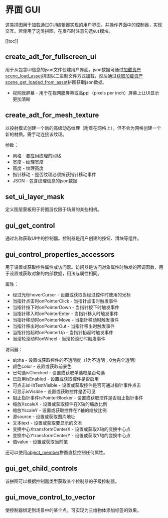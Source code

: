 # 界面 GUI

这类拼图用于加载通过GUI编辑器实现的用户界面，并操作界面中的控制器，实现交互。若使用了这类拼图，在发布时注意勾选`GUI`模块。

[[toc]]

## create_adt_for_fullscreen_ui

用于从包含UI信息的json文件创建用户界面。json数据可通过[加载资产scene_load_asset](./scenes.md#scene-load-asset)拼图以二进制文件方式加载，然后通过[获取加载资产scene_get_loaded_from_asset](./scenes.md#scene-get-loaded-from-asset)拼图获取json数据。

- 视网膜屏幕 - 用于在视网膜屏幕或高ppi（pixels per inch）屏幕上让UI显示更加清晰

## create_adt_for_mesh_texture

以投射模式创建一个新的高级动态纹理（附着在网格上），但不会为网格创建一个新的材质。需手动连接该纹理。

参数：
- 网格 - 要应用纹理的网格
- 宽度 - 纹理宽度
- 高度 - 纹理高度
- 指针移动 - 是否纹理必须捕获指针移动事件
- JSON - 包含纹理信息的json数据

## set_ui_layer_mask

定义图层蒙板用于将图层仅限于场景的某些相机。

## gui_get_control

通过名称获取UI中的控制器。控制器是用户创建的按钮、滑块等组件。

## gui_control_properties_accessors

用于设置或获取控件属性或访问器。访问器是访问对象属性时触发的回调函数，用于设置或获取对象的内部数据，用法与属性相同。

属性：
- 经过光标hoverCursor - 设置或获取当经过控件时使用的光标
- 当指针点击时onPointerClick - 当指针点击时触发事件
- 当指针按下时onPointerDown - 当指针按下时触发事件
- 当指针移入时onPointerEnter - 当指针移入时触发事件
- 当指针移动时onPointerMove - 当指针移动时触发事件
- 当指针移出时onPointerOut - 当指针移出时触发事件
- 当指针抬起时onPointerUp - 当指针抬起时触发事件
- 当滚轮滚动时onWheel - 当滚轮滚动时触发事件

访问器：
- alpha - 设置或获取控件的不透明度（1为不透明；0为完全透明）
- 颜色color - 设置或获取前景色
- 已勾选isChecked - 设置或获取单选框是否勾选
- 已启用isEnabled - 设置或获取控件是否启用
- 可点击isHitTestVisible - 设置或获取控件是否可通过指针事件点击
- 可显示isVisible - 设置或获取控件是否可见
- 阻止指针事件isPointerBlocker - 设置或获取控件是否阻止指针事件
- 缩放XscaleX - 设置或获取控件在X轴的缩放比例
- 缩放YscaleY - 设置或获取控件在Y轴的缩放比例
- 源source - 设置或获取图片地址
- 文本text - 设置或获取要显示的文本
- 变换中心XtransformCenterX - 设置或获取X轴的变换中心点
- 变换中心YtransformCenterY - 设置或获取Y轴的变换中心点
- 值value - 设置或获取当前值

还可以使用[object_member](./object.md#object-member)拼图直接控制任何属性。

## gui_get_child_controls

该拼图可以根据控制器类型获取某个控制器的子级控制器。

## gui_move_control_to_vector

使控制器绑定到场景中的某个点。可实现为三维物体添加标签的效果。
